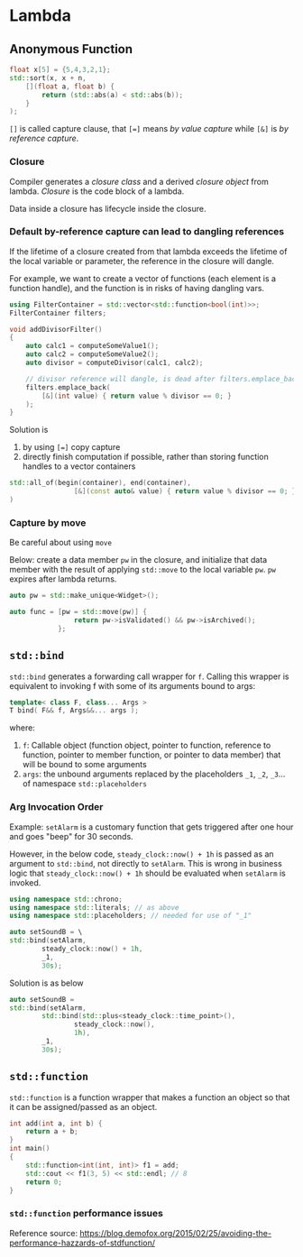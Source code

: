 # Lambda

## Anonymous Function

```cpp
float x[5] = {5,4,3,2,1};
std::sort(x, x + n,
    [](float a, float b) {
        return (std::abs(a) < std::abs(b));
    }
);
```

`[]` is called capture clause, that `[=]` means *by value capture* while `[&]` is *by reference capture*.

### Closure

Compiler generates a *closure class* and a derived *closure object* from lambda. *Closure* is the code block of a lambda.

Data inside a closure has lifecycle inside the closure.

### Default by-reference capture can lead to dangling references

If the lifetime of a closure created from that lambda exceeds the lifetime of the local variable or parameter, the reference in the closure will dangle.

For example, we want to create a vector of functions (each element is a function handle), and the function is in risks of having dangling vars.
```cpp
using FilterContainer = std::vector<std::function<bool(int)>>; 
FilterContainer filters;

void addDivisorFilter()
{
    auto calc1 = computeSomeValue1();
    auto calc2 = computeSomeValue2();
    auto divisor = computeDivisor(calc1, calc2);

    // divisor reference will dangle, is dead after filters.emplace_back returns
    filters.emplace_back(
        [&](int value) { return value % divisor == 0; }
    );
}
```

Solution is 
1. by using `[=]` copy capture
2. directly finish computation if possible, rather than storing function handles to a vector containers
```cpp
std::all_of(begin(container), end(container),
                [&](const auto& value) { return value % divisor == 0; }
)
```

### Capture by move

Be careful about using `move`

Below: create a data member `pw` in the closure, and initialize that data member with the result of applying `std::move` to the local variable `pw`. `pw` expires after lambda returns.

```cpp
auto pw = std::make_unique<Widget>();

auto func = [pw = std::move(pw)] { 
                return pw->isValidated() && pw->isArchived(); 
            };
```

## `std::bind`

`std::bind` generates a forwarding call wrapper for `f`. Calling this wrapper is equivalent to invoking f with some of its arguments bound to args:
```cpp
template< class F, class... Args >
T bind( F&& f, Args&&... args );
```
where:
1.	`f`: Callable object (function object, pointer to function, reference to function, pointer to member function, or pointer to data member) that will be bound to some arguments
2. `args`: the unbound arguments replaced by the placeholders `_1`, `_2`, `_3`... of namespace `std::placeholders`

### Arg Invocation Order

Example: `setAlarm` is a customary function that gets triggered after one hour and goes "beep" for 30 seconds.

However, in the below code, `steady_clock::now() + 1h` is passed as an argument to `std::bind`, not directly to `setAlarm`. This is wrong in business logic that `steady_clock::now() + 1h` should be evaluated when `setAlarm` is invoked.

```cpp
using namespace std::chrono;
using namespace std::literals; // as above
using namespace std::placeholders; // needed for use of "_1"

auto setSoundB = \
std::bind(setAlarm,
        steady_clock::now() + 1h,
        _1,
        30s);
```

Solution is as below
```cpp
auto setSoundB =
std::bind(setAlarm,
        std::bind(std::plus<steady_clock::time_point>(), 
                steady_clock::now(), 
                1h),
        _1,
        30s);
```

## `std::function`

`std::function` is a function wrapper that makes a function an object so that it can be assigned/passed as an object.
```cpp
int add(int a, int b) {
    return a + b;
}
int main()
{
    std::function<int(int, int)> f1 = add;
    std::cout << f1(3, 5) << std::endl; // 8
    return 0;
}
```


### `std::function` performance issues

Reference source: https://blog.demofox.org/2015/02/25/avoiding-the-performance-hazzards-of-stdfunction/

